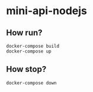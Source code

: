# mini-api-nodejs

## How run?

```
docker-compose build
docker-compose up
```

## How stop?

```
docker-compose down
```
